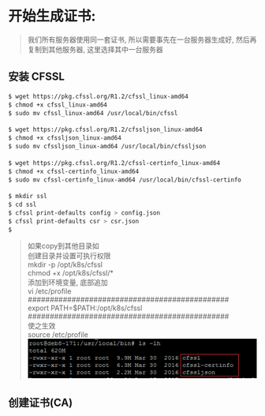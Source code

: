 # 开始生成证书:

> 我们所有服务器使用同一套证书, 所以需要事先在一台服务器生成好, 然后再复制到其他服务器, 这里选择其中一台服务器

## 安装 CFSSL
```bash
$ wget https://pkg.cfssl.org/R1.2/cfssl_linux-amd64
$ chmod +x cfssl_linux-amd64
$ sudo mv cfssl_linux-amd64 /usr/local/bin/cfssl

$ wget https://pkg.cfssl.org/R1.2/cfssljson_linux-amd64
$ chmod +x cfssljson_linux-amd64
$ sudo mv cfssljson_linux-amd64 /usr/local/bin/cfssljson

$ wget https://pkg.cfssl.org/R1.2/cfssl-certinfo_linux-amd64
$ chmod +x cfssl-certinfo_linux-amd64
$ sudo mv cfssl-certinfo_linux-amd64 /usr/local/bin/cfssl-certinfo

$ mkdir ssl
$ cd ssl
$ cfssl print-defaults config > config.json
$ cfssl print-defaults csr > csr.json
$
```
> 如果copy到其他目录如  <br/>
> 创建目录并设置可执行权限  <br/>
> mkdir -p /opt/k8s/cfssl  <br/>
> chmod +x /opt/k8s/cfssl/*  <br/>
> 添加到环境变量, 底部追加  <br/>
> vi /etc/profile  <br/>
> ##############################################  <br/>
> export PATH=$PATH:/opt/k8s/cfssl  <br/>
> ##############################################  <br/>
> 使之生效  <br/>
> source /etc/profile  <br/>
![cfssl存放位置](./images/cfssl.png)
## 创建证书(CA)



